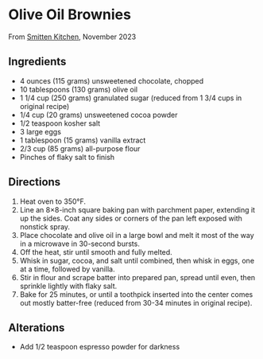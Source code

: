 # Olive Oil Brownies

From [Smitten Kitchen](https://smittenkitchen.com/2023/11/olive-oil-brownies/), November 2023

## Ingredients

- 4 ounces (115 grams) unsweetened chocolate, chopped
- 10 tablespoons (130 grams) olive oil
- 1 1/4 cup (250 grams) granulated sugar (reduced from 1 3/4 cups in original recipe)
- 1/4 cup (20 grams) unsweetened cocoa powder
- 1/2 teaspoon kosher salt
- 3 large eggs
- 1 tablespoon (15 grams) vanilla extract
- 2/3 cup (85 grams) all-purpose flour
- Pinches of flaky salt to finish

## Directions

1. Heat oven to 350°F.
1. Line an 8×8-inch square baking pan with parchment paper, extending it up the sides. Coat any sides or corners of the pan left exposed with nonstick spray.
1.  Place chocolate and olive oil in a large bowl and melt it most of the way in a microwave in 30-second bursts.
1. Off the heat, stir until smooth and fully melted.
1. Whisk in sugar, cocoa, and salt until combined, then whisk in eggs, one at a time, followed by vanilla.
1. Stir in flour and scrape batter into prepared pan, spread until even, then sprinkle lightly with flaky salt.
1. Bake for 25 minutes, or until a toothpick inserted into the center comes out mostly batter-free (reduced from 30-34 minutes in original recipe).


## Alterations

- Add 1/2 teaspoon espresso powder for darkness
